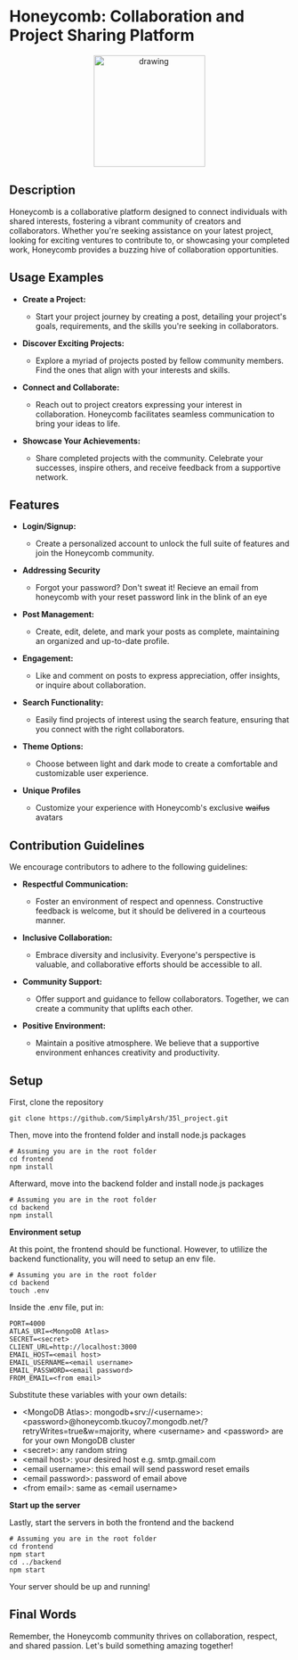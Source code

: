 # Honeycomb: Collaboration and Project Sharing Platform

<p align="center">
<img src="https://res.cloudinary.com/dsljo12bp/image/upload/v1701919015/honeycomblogo.png" alt="drawing" width="200" position=middle/>
</p>



## Description

Honeycomb is a collaborative platform designed to connect individuals with shared interests, fostering a vibrant community of creators and collaborators. Whether you're seeking assistance on your latest project, looking for exciting ventures to contribute to, or showcasing your completed work, Honeycomb provides a buzzing hive of collaboration opportunities.

## Usage Examples

- **Create a Project:**
  - Start your project journey by creating a post, detailing your project's goals, requirements, and the skills you're seeking in collaborators.

- **Discover Exciting Projects:**
  - Explore a myriad of projects posted by fellow community members. Find the ones that align with your interests and skills.

- **Connect and Collaborate:**
  - Reach out to project creators expressing your interest in collaboration. Honeycomb facilitates seamless communication to bring your ideas to life.

- **Showcase Your Achievements:**
  - Share completed projects with the community. Celebrate your successes, inspire others, and receive feedback from a supportive network.

## Features

- **Login/Signup:**
  - Create a personalized account to unlock the full suite of features and join the Honeycomb community.

- **Addressing Security**
  - Forgot your password? Don't sweat it! Recieve an email from honeycomb with your reset password link in the blink of an eye

- **Post Management:**
  - Create, edit, delete, and mark your posts as complete, maintaining an organized and up-to-date profile.

- **Engagement:**
  - Like and comment on posts to express appreciation, offer insights, or inquire about collaboration.

- **Search Functionality:**
  - Easily find projects of interest using the search feature, ensuring that you connect with the right collaborators.

- **Theme Options:**
  - Choose between light and dark mode to create a comfortable and customizable user experience.

- **Unique Profiles**
  - Customize your experience with Honeycomb's exclusive ~~waifus~~ avatars

## Contribution Guidelines

We encourage contributors to adhere to the following guidelines:

- **Respectful Communication:**
  - Foster an environment of respect and openness. Constructive feedback is welcome, but it should be delivered in a courteous manner.

- **Inclusive Collaboration:**
  - Embrace diversity and inclusivity. Everyone's perspective is valuable, and collaborative efforts should be accessible to all.

- **Community Support:**
  - Offer support and guidance to fellow collaborators. Together, we can create a community that uplifts each other.

- **Positive Environment:**
  - Maintain a positive atmosphere. We believe that a supportive environment enhances creativity and productivity.

## Setup
First, clone the repository 

```
git clone https://github.com/SimplyArsh/35l_project.git
```

Then, move into the frontend folder and install node.js packages

```
# Assuming you are in the root folder
cd frontend
npm install
```

Afterward, move into the backend folder and install node.js packages

```
# Assuming you are in the root folder
cd backend
npm install
```

**Environment setup**

At this point, the frontend should be functional. However, to utlilize the backend functionality, you will need to setup an env file. 

```
# Assuming you are in the root folder
cd backend
touch .env
```

Inside the .env file, put in:
```
PORT=4000
ATLAS_URI=<MongoDB Atlas>
SECRET=<secret>
CLIENT_URL=http://localhost:3000
EMAIL_HOST=<email host>
EMAIL_USERNAME=<email username>
EMAIL_PASSWORD=<email password>
FROM_EMAIL=<from email>
```

Substitute these variables with your own details:

- \<MongoDB Atlas\>: mongodb+srv://\<username\>:\<password\>@honeycomb.tkucoy7.mongodb.net/?retryWrites=true&w=majority, where \<username\> and \<password\> are for your own MongoDB cluster
- \<secret\>: any random string
- \<email host\>: your desired host e.g. smtp.gmail.com
- \<email username\>: this email will send password reset emails
- \<email password\>: password of email above
- \<from email\>: same as \<email username\>

**Start up the server**

Lastly, start the servers in both the frontend and the backend

```
# Assuming you are in the root folder
cd frontend
npm start
cd ../backend
npm start
```

Your server should be up and running!

## Final Words ##
Remember, the Honeycomb community thrives on collaboration, respect, and shared passion. Let's build something amazing together!

